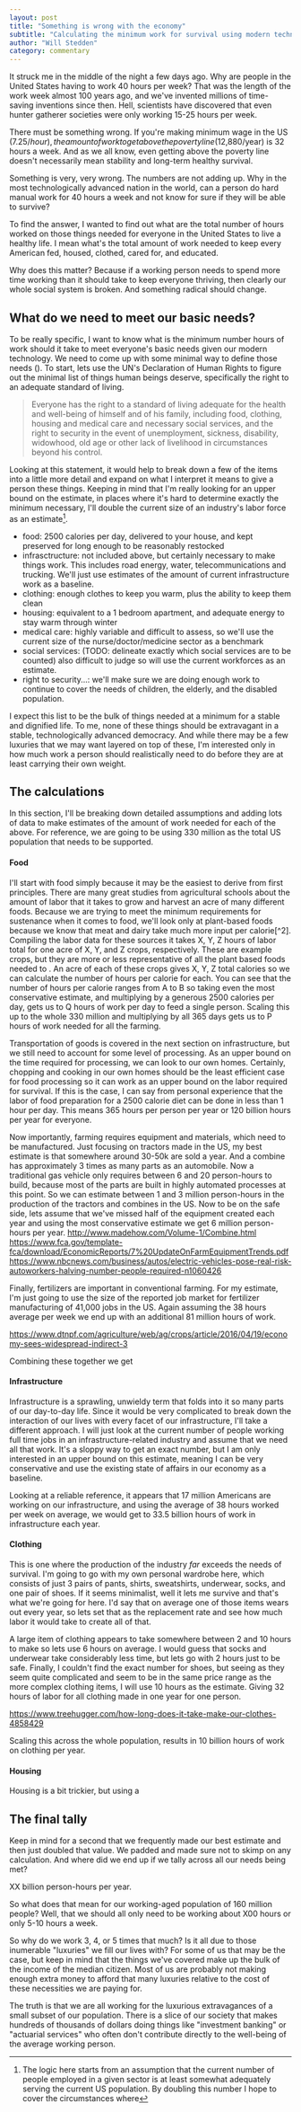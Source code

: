 ```yaml
---
layout: post
title: "Something is wrong with the economy"
subtitle: "Calculating the minimum work for survival using modern technology"
author: "Will Stedden"
category: commentary
---
```



It struck me in the middle of the night a few days ago.  Why are people in the United States having to work 40 hours per week?  That was the length of the work week almost 100 years ago, and we've invented millions of time-saving inventions since then. Hell, scientists have discovered that even hunter gatherer societies were only working 15-25 hours per week.

There must be something wrong.  If you're making minimum wage in the US ($7.25/hour), the amount of work to get above the poverty line ($12,880/year) is 32 hours a week.  And as we all know, even getting above the poverty line doesn't necessarily mean stability and long-term healthy survival.

Something is very, very wrong.  The numbers are not adding up.  Why in the most technologically advanced nation in the world, can a person do hard manual work for 40 hours a week and not know for sure if they will be able to survive?

To find the answer, I wanted to find out what are the total number of hours worked on those things needed for everyone in the United States to live a healthy life.  I mean what's the total amount of work needed to keep every American fed, housed, clothed, cared for, and educated.

Why does this matter?  Because if a working person needs to spend more time working than it should take to keep everyone thriving, then clearly our whole social system is broken.  And something radical should change.

## What do we need to meet our basic needs?

To be really specific, I want to know what is the minimum number hours of work should it take to meet everyone's basic needs given our modern technology. We need to come up with some minimal way to define those needs ().  To start, lets use the UN's Declaration of Human Rights to figure out the minimal list of things human beings deserve, specifically the right to an adequate standard of living.

> Everyone has the right to a standard of living adequate for the health and well-being of himself and of his family, including food, clothing, housing and medical care and necessary social services, and the right to security in the event of unemployment, sickness, disability, widowhood, old age or other lack of livelihood in circumstances beyond his control.

Looking at this statement, it would help to break down a few of the items into a little more detail and expand on what I interpret it means to give a person these things. Keeping in mind that I'm really looking for an upper bound on the estimate, in places where it's hard to determine exactly the minimum necessary, I'll double the current size of an industry's labor force as an estimate[^1].

- food: 2500 calories per day, delivered to your house, and kept preserved for long enough to be reasonably restocked
- infrasctructure: not included above, but certainly necessary to make things work. This includes road energy, water, telecommunications and trucking. We'll just use estimates of the amount of current infrastructure work as a baseline.
- clothing: enough clothes to keep you warm, plus the ability to keep them clean
- housing: equivalent to a 1 bedroom apartment, and adequate energy to stay warm through winter
- medical care: highly variable and difficult to assess, so we'll use the current size of the nurse/doctor/medicine sector as a benchmark
- social services: (TODO: delineate exactly which social services are to be counted) also difficult to judge so will use the current workforces as an estimate.
- right to security...: we'll make sure we are doing enough work to continue to cover the needs of children, the elderly, and the disabled population.

I expect this list to be the bulk of things needed at a minimum for a stable and dignified life.  To me, none of these things should be extravagant in a stable, technologically advanced democracy.  And while there may be a few luxuries that we may want layered on top of these, I'm interested only in how much work a person should realistically need to do before they are at least carrying their own weight.

## The calculations

In this section, I'll be breaking down detailed assumptions and adding lots of data to make estimates of the amount of work needed for each of the above.  For reference, we are going to be using 330 million as the total US population that needs to be supported.


#### Food

I'll start with food simply because it may be the easiest to derive from first principles.  There are many great studies from agricultural schools about the amount of labor that it takes to grow and harvest an acre of many different foods.  Because we are trying to meet the minimum requirements for sustenance when it comes to food, we'll look only at plant-based foods because we know that meat and dairy take much more input per calorie[^2].  Compiling the labor data for these sources it takes X, Y, Z hours of labor total for one acre of X, Y, and Z crops, respectively.  These are example crops, but they are more or less representative of all the plant based foods needed to .  An acre of each of these crops gives X, Y, Z total calories so we can calculate the number of hours per calorie for each.  You can see that the number of hours per calorie ranges from A to B so taking even the most conservative estimate, and multiplying by a generous 2500 calories per day, gets us to Q hours of work per day to feed a single person.  Scaling this up to the whole 330 million and multiplying by all 365 days gets us to P hours of work needed for all the farming.

Transportation of goods is covered in the next section on infrastructure, but we still need to account for some level of processing.  As an upper bound on the time required for processing, we can look to our own homes. Certainly, chopping and cooking in our own homes should be the least efficient case for food processing so it can work as an upper bound on the labor required for survival.  If this is the case, I can say from personal experience that the labor of food preparation for a 2500 calorie diet can be done in less than 1 hour per day. This means 365 hours per person per year or 120 billion hours per year for everyone.

Now importantly, farming requires equipment and materials, which need to be manufactured.  Just focusing on tractors made in the US, my best estimate is that somewhere around 30-50k are sold a year.  And a combine has approximately 3 times as many parts as an automobile.  Now a traditional gas vehicle only requires between 6 and 20 person-hours to build, because most of the parts are built in highly automated processes at this point.  So we can estimate between 1 and 3 million person-hours in the production of the tractors and combines in the US.  Now to be on the safe side, lets assume that we've missed half of the equipment created each year and using the most conservative estimate we get 6 million person-hours per year.
http://www.madehow.com/Volume-1/Combine.html
https://www.fca.gov/template-fca/download/EconomicReports/7%20UpdateOnFarmEquipmentTrends.pdf
https://www.nbcnews.com/business/autos/electric-vehicles-pose-real-risk-autoworkers-halving-number-people-required-n1060426

Finally, fertilizers are important in conventional farming.  For my estimate, I'm just going to use the size of the reported job market for fertilizer manufacturing of 41,000 jobs in the US.  Again assuming the 38 hours average per week we end up with an additional 81 million hours of work.

https://www.dtnpf.com/agriculture/web/ag/crops/article/2016/04/19/economy-sees-widespread-indirect-3

Combining these together we get

#### Infrastructure

Infrastructure is a sprawling, unwieldy term that folds into it so many parts of our day-to-day life. Since it would be very complicated to break down the interaction of our lives with every facet of our infrastructure, I'll take a different approach.  I will just look at the current number of people working full time jobs in an infrastructure-related industry and assume that we need all that work.  It's a sloppy way to get an exact number, but I am only interested in an upper bound on this estimate, meaning I can be very conservative and use the existing state of affairs in our economy as a baseline.

Looking at a reliable reference, it appears that 17 million Americans are working on our infrastructure, and using the average of 38 hours worked per week on average, we would get to 33.5 billion hours of work in infrastructure each year.

#### Clothing

This is one where the production of the industry <em>far</em> exceeds the needs of survival.  I'm going to go with my own personal wardrobe here, which consists of just 3 pairs of pants, shirts, sweatshirts, underwear, socks, and one pair of shoes.  If it seems minimalist, well it lets me survive and that's what we're going for here.  I'd say that on average one of those items wears out every year, so lets set that as the replacement rate and see how much labor it would take to create all of that.

A large item of clothing appears to take somewhere between 2 and 10 hours to make so lets use 6 hours on average.  I would guess that socks and underwear take considerably less time, but lets go with 2 hours just to be safe.  Finally, I couldn't find the exact number for shoes, but seeing as they seem quite complicated and seem to be in the same price range as the more complex clothing items, I will use 10 hours as the estimate.  Giving 32 hours of labor for all clothing made in one year for one person.

https://www.treehugger.com/how-long-does-it-take-make-our-clothes-4858429

Scaling this across the whole population, results in 10 billion hours of work on clothing per year.

#### Housing

Housing is a bit trickier, but using a


## The final tally

Keep in mind for a second that we frequently made our best estimate and then just doubled that value.  We padded and made sure not to skimp on any calculation.  And where did we end up if we tally across all our needs being met?

XX billion person-hours per year.

So what does that mean for our working-aged population of 160 million people? Well, that we should all only need to be working about X00 hours or only 5-10 hours a week.

So why do we work 3, 4, or 5 times that much?  Is it all due to those inumerable "luxuries" we fill our lives with?  For some of us that may be the case, but keep in mind that the things we've covered make up the bulk of the income of the median citizen.  Most of us are probably not making enough extra money to afford that many luxuries relative to the cost of these necessities we are paying for.

The truth is that we are all working for the luxurious extravagances of a small subset of our population. There is a slice of our society that makes hundreds of thousands of dollars doing things like "investment banking" or "actuarial services" who often don't contribute directly to the well-being of the average working person.


[^1]: The logic here starts from an assumption that the current number of people employed in a given sector is at least somewhat adequately serving the current US population.  By doubling this number I hope to cover the circumstances where
